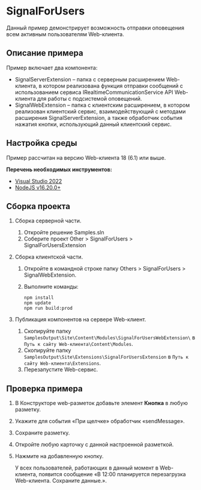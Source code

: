 ﻿# SignalForUsers

Данный пример демонстрирует возможность отправки оповещения всем активным пользователям Web-клиента.

## Описание примера

Пример включает два компонента:

- SignalServerExtension – папка с серверным расширением Web-клиента, в котором реализована функция отправки сообщений с использованием сервиса IRealtimeCommunicationService API Web-клиента для работы с подсистемой оповещений.
- SignalWebExtension – папка с клиентским расширением, в котором реализован клиентский сервис, взаимодействующий с методами расширения SignalServerExtension, а также обработчик события нажатия кнопки, использующий данный клиентский сервис.

## Настройка среды

Пример рассчитан на версию Web-клиента 18 (6.1) или выше.

**Перечень необходимых инструментов:** 
* [Visual Studio 2022](https://www.visualstudio.com)
* [NodeJS v16.20.0+](https://nodejs.org/en/)

## Сборка проекта

1. Сборка серверной части.
   1. Откройте решение Samples.sln
   2. Соберите проект Other > SignalForUsers > SignalForUsersExtension

2. Сборка клиентской части.
   1. Откройте в командной строке папку Others > SignalForUsers > SignalWebExtension.

   2. Выполните команды:

      ```
      npm install
      npm update
      npm run build:prod
      ```

3. Публикация компонентов на сервере Web-клиент.

   1. Скопируйте папку `SamplesOutput\Site\Content\Modules\SignalForUsersWebExtension\` в  `Путь к сайту Web-клиента\Content\Modules`.
   2. Скопируйте папку `SamplesOutput\Site\Extensions\SignalForUsersExtension` в  `Путь к сайту Web-клиента\Extensions`.
   3. Перезапустите Web-сервис.

## Проверка примера

1. В Конструкторе web-разметок добавьте элемент **Кнопка** в любую разметку.

2. Укажите для события «При щелчке» обработчик «sendMessage».

3. Сохраните разметку.

4. Откройте любую карточку с данной настроенной разметкой.

5. Нажмите на добавленную кнопку.

   У всех пользователей, работающих в данный момент в Web-клиента, появится сообщение «В 12:00 планируется перезагрузка Web-клиента. Сохраните данные.».
